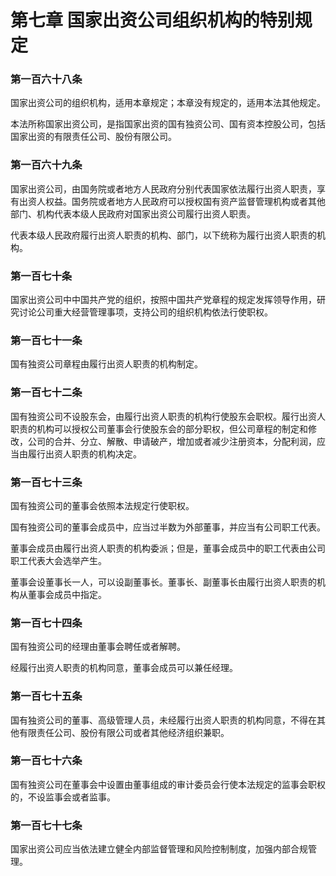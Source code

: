 # 第七章 国家出资公司组织机构的特别规定

### 第一百六十八条
国家出资公司的组织机构，适用本章规定；本章没有规定的，适用本法其他规定。

本法所称国家出资公司，是指国家出资的国有独资公司、国有资本控股公司，包括国家出资的有限责任公司、股份有限公司。

### 第一百六十九条
国家出资公司，由国务院或者地方人民政府分别代表国家依法履行出资人职责，享有出资人权益。国务院或者地方人民政府可以授权国有资产监督管理机构或者其他部门、机构代表本级人民政府对国家出资公司履行出资人职责。

代表本级人民政府履行出资人职责的机构、部门，以下统称为履行出资人职责的机构。

### 第一百七十条
国家出资公司中中国共产党的组织，按照中国共产党章程的规定发挥领导作用，研究讨论公司重大经营管理事项，支持公司的组织机构依法行使职权。

### 第一百七十一条
国有独资公司章程由履行出资人职责的机构制定。

### 第一百七十二条
国有独资公司不设股东会，由履行出资人职责的机构行使股东会职权。履行出资人职责的机构可以授权公司董事会行使股东会的部分职权，但公司章程的制定和修改，公司的合并、分立、解散、申请破产，增加或者减少注册资本，分配利润，应当由履行出资人职责的机构决定。

### 第一百七十三条
国有独资公司的董事会依照本法规定行使职权。

国有独资公司的董事会成员中，应当过半数为外部董事，并应当有公司职工代表。

董事会成员由履行出资人职责的机构委派；但是，董事会成员中的职工代表由公司职工代表大会选举产生。

董事会设董事长一人，可以设副董事长。董事长、副董事长由履行出资人职责的机构从董事会成员中指定。

### 第一百七十四条
国有独资公司的经理由董事会聘任或者解聘。

经履行出资人职责的机构同意，董事会成员可以兼任经理。

### 第一百七十五条
国有独资公司的董事、高级管理人员，未经履行出资人职责的机构同意，不得在其他有限责任公司、股份有限公司或者其他经济组织兼职。

### 第一百七十六条
国有独资公司在董事会中设置由董事组成的审计委员会行使本法规定的监事会职权的，不设监事会或者监事。

### 第一百七十七条
国家出资公司应当依法建立健全内部监督管理和风险控制制度，加强内部合规管理。
